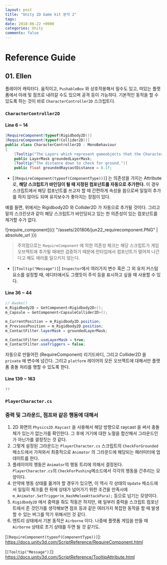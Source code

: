 ```yaml
---
layout: post
title: "Unity 2D Game kit 분석 2"
tags: 
date: 2018-06-22 +0900
categories: Unity
comments: false
---
```


# Reference Guide

## 01. Ellen

플레이어 캐릭터다. 움직이고, `PushableBox` 와 상호작용해서 밀수도 있고, 떠있는 플랫폼에서 아래 및 점프로 내려갈 수도 있으며 공격 등이 가능하다. 기본적인 동작을 할 수 있도록 하는 것이 바로 `CharacterController2D` 스크립트다.

### `CharacterController2D`

#### Line 6 ~ 14

``` csharp
[RequireComponent(typeof(Rigidbody2D))]
[RequireComponent(typeof(Collider2D))]
public class CharacterController2D : MonoBehaviour
{
    [Tooltip("The Layers which represent gameobjects that the Character Controller can be grounded on.")]
    public LayerMask groundedLayerMask;
    [Tooltip("The distance down to check for ground.")]
    public float groundedRaycastDistance = 0.1f;
```

* [`[RequireComponent(typeof(ComponentType))]`]
는 의존성을 가지는 Attribute로, **해당 스크립트가 바인딩이 될 때 지정된 컴포넌트를 자동으로 추가한다.** 이 경우 스크립트에서 해당 컴포넌트를 쓰고자 할 때 간편하게 속성을 씀으로써 일일히 추가를 하지 않아도 되며 유지보수가 좋아지는 장점이 있다.

예를 들면, 위에서는 Rigidbody2D 와 Collider2D 가 자동으로 추가될 것이다. 그리고 밑의 스크린샷과 같이 해당 스크립트가 바인딩되고 있는 한 의존성이 있는 컴포넌트를 제거할 수가 없다.

![require_component]({{ "/assets/201806/jun22_requirecomponent.PNG" | absolute_url }})

> 주의점으로는 `RequireComponent` 에 의한 의존성 체크는 해당 스크립트가 게임오브젝트에 추가될 때에만 검증하기 때문에 런타임에서 컴포넌트가 떨어져 나간다고 해도 에러를 일으키지 않는다.

* [`[Tooltip("Message")]`]
`Inspector`에서 여러가지 변수 혹은 그 외 유저 커스텀 요소를 설정할 때, 에디터에서도 그랬듯이 주석 등을 표시하고 싶을 때 사용할 수 있다. 

#### Line 36 ~ 44

``` csharp
// Awake()
m_Rigidbody2D = GetComponent<Rigidbody2D>();
m_Capsule = GetComponent<CapsuleCollider2D>();

m_CurrentPosition = m_Rigidbody2D.position;
m_PreviousPosition = m_Rigidbody2D.position;
m_ContactFilter.layerMask = groundedLayerMask;

m_ContactFilter.useLayerMask = true;
m_ContactFilter.useTriggers = false;
```

자동으로 만들어진 (RequireComponent) 리기드바디, 그리고 Collider2D 을 `private` 에 변수에 넘긴다. 그리고 `platform` 레이어의 모든 오브젝트에 대해서만 플랫폼 충돌 처리를 행할 수 있도록 한다.

#### Line 139 ~ 163

``` csharp
??
```

### `PlayerCharacter.cs`

### 중력 및 그라운드, 점프와 같은 행동에 대해서

1. 2D 화면의 `Physics2D.Raycast` 을 사용해서 해당 방향으로 raycast 을 써서 충돌체가 있는가 없는가를 확인한다. 그 후에 거기에 대한 노멀을 합산해서 그라운드인가 아닌가를 결정짓는 것 같다.
2. 그렇게 설정된 그라운드는 `PlayerCharacter.cs` 스크립트의 `CheckForGrounded` 메소드에서 가져와서 최종적으로 `Animator` 의 그라운드에 해당되는 패러미터에 업데이트를 한다.
3. 플레이어의 행동은 `Animator`의 행동 트리에 의해서 결정된다. `PlayerCharacter.cs`의 `CheckForPushing`메소드에서 각각의 행동을 간추리는 모양이다.
4. 만약에 행동 상태를 옮겨야 할 경우가 있으면, 이 역시 각 상태의 `Update` 메소드에서 일일히 체크를 한 뒤에 상태가 넘어가기 위한 조건을 만족시에 `m_Animator.SetTrigger(m_HashMeleeAttackPara);` 등으로 넘기는 모양이다.
5. `Rigidbody2D` 에서 중력을 줘도 작동은 하지만, 왜 일부러 중력을 스크립트 컴포넌트에서 준 것인가를 생각해보면 점프 등과 같은 여러가지 복잡한 동작을 할 때 발생할 수 있는 버그를 막기 위해서인 것 같다.
6. 엔트리 상태에서 기본 동작은 `Airborne` 이다. 나중에 플랫폼 게임을 만들 때 `Airborne` 상태로 초기 상태를 두면 될 것 같기도.

[`[RequireComponent(typeof(ComponentType))]`]: https://docs.unity3d.com/ScriptReference/RequireComponent.html

[`[Tooltip("Message")]`]: https://docs.unity3d.com/ScriptReference/TooltipAttribute.html